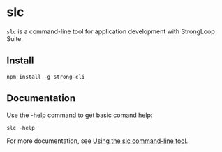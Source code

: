# slc

`slc` is a command-line tool for application development with StrongLoop Suite.

## Install

    npm install -g strong-cli

## Documentation

Use the -help command to get basic comand help:

    slc -help

For more documentation, see [Using the slc command-line tool](http://docs.strongloop.com/display/DOC/Using+the+slc+command-line+tool).
